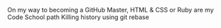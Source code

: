 On my way to becoming a GitHub Master, HTML & CSS or Ruby are my Code School path
Killing history using git rebase
